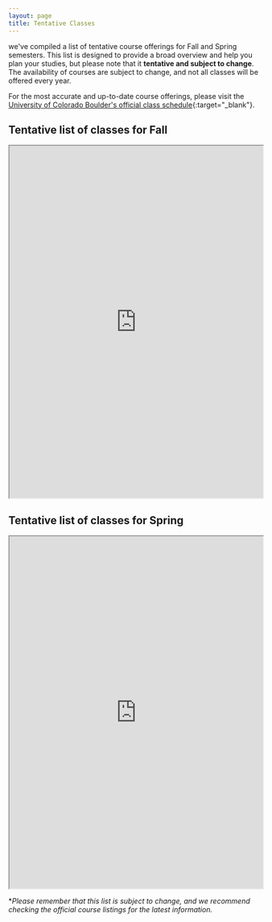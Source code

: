 ```yaml
---
layout: page
title: Tentative Classes
---
```



we've compiled a list of tentative course offerings for Fall and Spring semesters. This list is designed to provide a broad overview and help you plan your studies, but please note that it **tentative and subject to change**. The availability of courses are subject to change, and not all classes will be offered every year.

For the most accurate and up-to-date course offerings, please visit the [University of Colorado Boulder's official class schedule](https://classes.colorado.edu/){:target="_blank"}.

## Tentative list of classes for Fall


<iframe src="https://docs.google.com/spreadsheets/d/e/2PACX-1vRIVxJA_I9nZWFT7Ra_RQvnv3BEeWd2FVE57V6cdoKcVH7EVBHf4wWIs-eq5CjSHDUgiShiERUwTDgP/pubhtml?widget=true&amp;headers=false" width="100%" height="700"></iframe>


## Tentative list of classes for Spring


<iframe src="https://docs.google.com/spreadsheets/d/e/2PACX-1vT3HjE2eHh8QgOZx0AkuAA7nkMFDQ2mBUUnw1YAsypg_iBbqINauwVC8bqBZD7BUl6T7H_P67L4tZ76/pubhtml?widget=true&amp;headers=false" width="100%" height="700"></iframe>


**Please remember that this list is subject to change, and we recommend checking the official course listings for the latest information.*